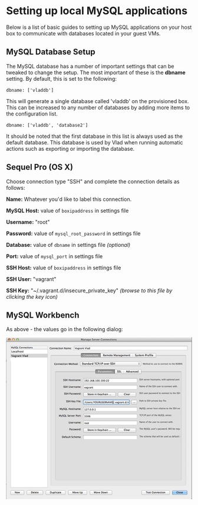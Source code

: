<h1>Setting up local MySQL applications</h1>

Below is a list of basic guides to setting up MySQL applications on your host box to communicate with databases located in your guest VMs.

## MySQL Database Setup

The MySQL database has a number of important settings that can be tweaked to change the setup. The most important of these is the __dbname__ setting. By default, this is set to the following:

    dbname: ['vladdb']

This will generate a single database called 'vladdb' on the provisioned box. This can be increased to any number of databases by adding more items to the configuration list.

    dbname: ['vladdb', 'database2']

It should be noted that the first database in this list is always used as the default database. This database is used by Vlad when running automatic actions such as exporting or importing the database.

## Sequel Pro (OS X)

Choose connection type "SSH" and complete the connection details as follows:

**Name:** Whatever you'd like to label this connection.

**MySQL Host:** value of ```boxipaddress``` in settings file

**Username:** "root"

**Password:** value of ```mysql_root_password``` in settings file

**Database:** value of ```dbname``` in settings file *(optional)*

**Port:** value of ```mysql_port``` in settings file

**SSH Host:** value of ```boxipaddress``` in settings file

**SSH User:** "vagrant"

**SSH Key:** "~/.vagrant.d/insecure_private_key" *(browse to this file by clicking the key icon)*

## MySQL Workbench
As above - the values go in the following dialog:

![Vlad MySQL Workbench Settings](img/mysql-workbench-settings.png)
